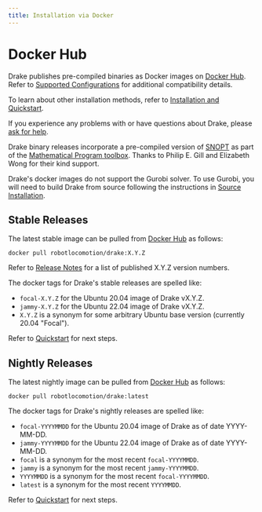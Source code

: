 ```yaml
---
title: Installation via Docker
---
```


# Docker Hub

Drake publishes pre-compiled binaries as Docker images on
[Docker Hub](https://hub.docker.com/r/robotlocomotion/drake). Refer to
[Supported Configurations](/installation.html#supported-configurations)
for additional compatibility details.

To learn about other installation methods, refer to
[Installation and Quickstart](/installation.html).

If you experience any problems with or have questions about Drake, please
[ask for help](/getting_help.html).

Drake binary releases incorporate a pre-compiled version of
[SNOPT](https://ccom.ucsd.edu/~optimizers/solvers/snopt/) as part of the
[Mathematical Program toolbox](https://drake.mit.edu/doxygen_cxx/group__solvers.html).
Thanks to Philip E. Gill and Elizabeth Wong for their kind support.

Drake's docker images do not support the Gurobi solver. To use
Gurobi, you will need to build Drake from source following the instructions
in [Source Installation](/from_source.html).

## Stable Releases

The latest stable image can be pulled from
[Docker Hub](https://hub.docker.com/r/robotlocomotion/drake)
as follows:

```
docker pull robotlocomotion/drake:X.Y.Z
```

Refer to [Release Notes](/release_notes/release_notes.html) for a list of
published X.Y.Z version numbers.

The docker tags for Drake's stable releases are spelled like:

* ``focal-X.Y.Z`` for the Ubuntu 20.04 image of Drake vX.Y.Z.
* ``jammy-X.Y.Z`` for the Ubuntu 22.04 image of Drake vX.Y.Z.
* ``X.Y.Z`` is a synonym for some arbitrary Ubuntu base version
  (currently 20.04 "Focal").

Refer to [Quickstart](/installation.html#quickstart) for next steps.

## Nightly Releases

The latest nightly image can be pulled from
[Docker Hub](https://hub.docker.com/r/robotlocomotion/drake)
as follows:

```
docker pull robotlocomotion/drake:latest
```

The docker tags for Drake's nightly releases are spelled like:

* ``focal-YYYYMMDD`` for the Ubuntu 20.04 image of Drake as of date YYYY-MM-DD.
* ``jammy-YYYYMMDD`` for the Ubuntu 22.04 image of Drake as of date YYYY-MM-DD.
* ``focal`` is a synonym for the most recent ``focal-YYYYMMDD``.
* ``jammy`` is a synonym for the most recent ``jammy-YYYYMMDD``.
* ``YYYYMMDD`` is a synonym for the most recent ``focal-YYYYMMDD``.
* ``latest`` is a synonym for the most recent ``YYYYMMDD``.

Refer to [Quickstart](/installation.html#quickstart) for next steps.

